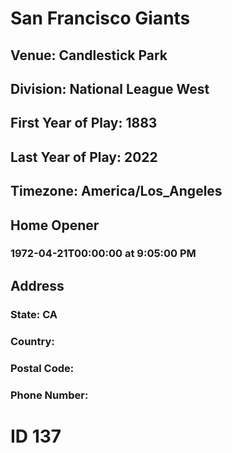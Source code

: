 # San Francisco Giants
## Venue: Candlestick Park
## Division: National League West
## First Year of Play: 1883
## Last Year of Play: 2022
## Timezone: America/Los_Angeles
## Home Opener
### 1972-04-21T00:00:00 at 9:05:00 PM
## Address
### 
### State: CA
### Country: 
### Postal Code: 
### Phone Number: 
# ID 137